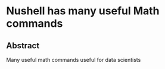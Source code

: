 # Nushell has many useful Math commands

## Abstract

Many useful math commands useful for data scientists

